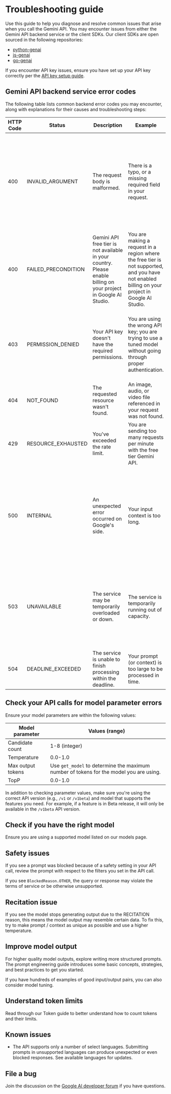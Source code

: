 # Troubleshooting guide

Use this guide to help you diagnose and resolve common issues that arise when you call the Gemini API. You may encounter issues from either the Gemini API backend service or the client SDKs. Our client SDKs are open sourced in the following repositories:

- [python-genai](https://github.com/googleapis/python-genai)
- [js-genai](https://github.com/googleapis/js-genai)
- [go-genai](https://github.com/googleapis/go-genai)

If you encounter API key issues, ensure you have set up your API key correctly per the [API key setup guide](https://ai.google.dev/gemini-api/docs/api-key).

## Gemini API backend service error codes

The following table lists common backend error codes you may encounter, along with explanations for their causes and troubleshooting steps:

| HTTP Code | Status | Description | Example | Solution |
| --- | --- | --- | --- | --- |
| 400 | INVALID_ARGUMENT | The request body is malformed. | There is a typo, or a missing required field in your request. | Check the API reference for request format, examples, and supported versions. Using features from a newer API version with an older endpoint can cause errors. |
| 400 | FAILED_PRECONDITION | Gemini API free tier is not available in your country. Please enable billing on your project in Google AI Studio. | You are making a request in a region where the free tier is not supported, and you have not enabled billing on your project in Google AI Studio. | To use the Gemini API, you will need to setup a paid plan using Google AI Studio. |
| 403 | PERMISSION_DENIED | Your API key doesn't have the required permissions. | You are using the wrong API key; you are trying to use a tuned model without going through proper authentication. | Check that your API key is set and has the right access. And make sure to go through proper authentication to use tuned models. |
| 404 | NOT_FOUND | The requested resource wasn't found. | An image, audio, or video file referenced in your request was not found. | Check if all parameters in your request are valid for your API version. |
| 429 | RESOURCE_EXHAUSTED | You've exceeded the rate limit. | You are sending too many requests per minute with the free tier Gemini API. | Ensure you're within the model's rate limit. Request a quota increase if needed. |
| 500 | INTERNAL | An unexpected error occurred on Google's side. | Your input context is too long. | Reduce your input context or temporarily switch to another model (e.g. from Gemini 1.5 Pro to Gemini 1.5 Flash) and see if it works. Or wait a bit and retry your request. |
| 503 | UNAVAILABLE | The service may be temporarily overloaded or down. | The service is temporarily running out of capacity. | Temporarily switch to another model (e.g. from Gemini 1.5 Pro to Gemini 1.5 Flash) and see if it works. Or wait a bit and retry your request. |
| 504 | DEADLINE_EXCEEDED | The service is unable to finish processing within the deadline. | Your prompt (or context) is too large to be processed in time. | Set a larger 'timeout' in your client request to avoid this error. |

## Check your API calls for model parameter errors

Ensure your model parameters are within the following values:

| Model parameter | Values (range) |
| --- | --- |
| Candidate count | 1-8 (integer) |
| Temperature | 0.0-1.0 |
| Max output tokens | Use `get_model` to determine the maximum number of tokens for the model you are using. |
| TopP | 0.0-1.0 |

In addition to checking parameter values, make sure you're using the correct API version (e.g., `/v1` or `/v1beta`) and model that supports the features you need. For example, if a feature is in Beta release, it will only be available in the `/v1beta` API version.

## Check if you have the right model

Ensure you are using a supported model listed on our models page.

## Safety issues

If you see a prompt was blocked because of a safety setting in your API call, review the prompt with respect to the filters you set in the API call.

If you see `BlockedReason.OTHER`, the query or response may violate the terms of service or be otherwise unsupported.

## Recitation issue

If you see the model stops generating output due to the RECITATION reason, this means the model output may resemble certain data. To fix this, try to make prompt / context as unique as possible and use a higher temperature.

## Improve model output

For higher quality model outputs, explore writing more structured prompts. The prompt engineering guide introduces some basic concepts, strategies, and best practices to get you started.

If you have hundreds of examples of good input/output pairs, you can also consider model tuning.

## Understand token limits

Read through our Token guide to better understand how to count tokens and their limits.

## Known issues

- The API supports only a number of select languages. Submitting prompts in unsupported languages can produce unexpected or even blocked responses. See available languages for updates.

## File a bug

Join the discussion on the [Google AI developer forum](https://discuss.ai.google.dev/) if you have questions.